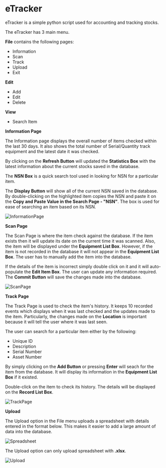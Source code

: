 # eTracker

eTracker is a simple python script used for accounting and tracking stocks. 

The eTracker has 3 main menu. 

**File** contains the following pages:
* Information
* Scan
* Track
* Upload
* Exit

**Edit**
* Add
* Edit
* Delete

**View**
* Search Item

**Information Page** 

The Information page displays the overall number of items checked within the last 30 days. It also shows the total number of Serial/Quantity track equipment and the latest date it was checked. 

By clicking on the **Refresh Button** will updated the **Statistics Box** with the latest information about the current stocks saved in the database.

The **NSN Box** is a quick search tool used in looking for NSN for a particular item.

The **Display Button** will show all of the current NSN saved in the database. By double-clicking on the highlighted item copies the NSN and paste it on the **Copy and Paste Value in the Search Page - "NSN"**. The box is used for ease of searching an item based on its NSN. 

![InformationPage](https://user-images.githubusercontent.com/51066040/62019448-3a577680-b202-11e9-8edc-49893bc9d1aa.jpg)

**Scan Page**

The Scan Page is where the item check against the database. If the item exists then it will update its date on the current time it was scanned. Also, the item will be displayed under the **Equipment List Box**. However, if the item is not recorded in the database it will not appear in the **Equipment List Box**. The user has to manually add the item into the database.

If the details of the item is incorrect simply double click on it and it will auto-populate the **Edit Item Box**. The user can update any information required. The **Commit Button** will save the changes made into the database.

![ScanPage](https://user-images.githubusercontent.com/51066040/62019465-4e9b7380-b202-11e9-8173-b212435b88cf.jpg)

**Track Page**

The Track Page is used to check the item's history. It keeps 10 recorded events which displays when it was last checked and the updates made to the item. Particularly, the changes made on the **Location** is important because it will tell the user where it was last seen.

The user can search for a particular item either by the following:
* Unique ID
* Description
* Serial Number
* Asset Number

By simply clicking on the **Add Button** or pressing **Enter** will seach for the item from the database. It will display its information in the **Equipment List Box** if it existed.

Double-click on the item to check its history. The details will be displayed on the **Record List Box**.

![TrackPage](https://user-images.githubusercontent.com/51066040/62019485-63780700-b202-11e9-8204-657d33a5e5b6.jpg)

**Upload**

The Upload option in the File menu uploads a spreadsheet with details entered in the format below. This makes it easier to add a large amount of data into the database.

![Spreadsheet](https://user-images.githubusercontent.com/51066040/62019772-b0101200-b203-11e9-8f59-b615b88b7b5b.jpg)

The Upload option can only upload spreadsheet with **.xlsx**.

![Upload](https://user-images.githubusercontent.com/51066040/62019779-bf8f5b00-b203-11e9-9ea9-db4a5219b761.jpg)


